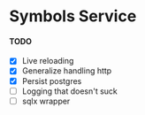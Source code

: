 # Symbols Service

#### TODO

- [X] Live reloading
- [X] Generalize handling http
- [X] Persist postgres
- [ ] Logging that doesn't suck
- [ ] sqlx wrapper
